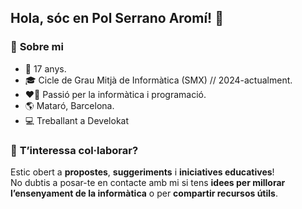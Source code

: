 ## Hola, sóc en Pol Serrano Aromí! 👋

### 👤 **Sobre mi** 
- 🎂 17 anys.
- 🎓 Cicle de Grau Mitjà de Informàtica (SMX) // 2024-actualment.
- ❤️‍🔥 Passió per la informàtica i programació.
- 🌎 Mataró, Barcelona.
- 💻 Treballant a Develokat

### 👀 **T’interessa col·laborar?**  
Estic obert a **propostes**, **suggeriments** i **iniciatives educatives**!  
No dubtis a posar-te en contacte amb mi si tens **idees per millorar l’ensenyament de la informàtica** o per **compartir recursos útils**.
